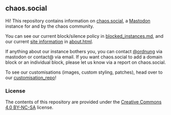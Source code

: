 chaos.social
------------

Hi! This repository contains information on [chaos.social](https://chaos.social), a
[Mastodon](https://github.com/tootsuite/mastodon) instance for and by the chaos community.

You can see our current block/silence policy in
[blocked_instances.md](https://github.com/chaossocial/about/blob/master/blocked_instances.md), and our current [site
information](https://chaos.social/about/more) in
[about.html](https://github.com/chaossocial/about/blob/master/about.html).

If anything about our instance bothers you, you can contact [@ordnung](https://chaos.social/@ordnung) via mastodon or
contact@ via email. If you want chaos.social to add a domain block or an individual block, please let us know via a
report on chaos.social.

To see our customisations (images, custom styling, patches), head over to our
[customisation_repo](https://github.com/chaossocial/custom)!

### License

The contents of this repository are provided under the [Creative Commons 4.0
BY-NC-SA](https://creativecommons.org/licenses/by-nc-sa/4.0/) license.

